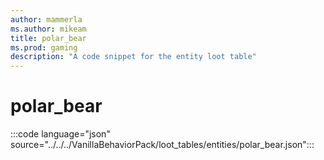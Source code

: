 ```yaml
---
author: mammerla
ms.author: mikeam
title: polar_bear
ms.prod: gaming
description: "A code snippet for the entity loot table"
---
```


# polar_bear

:::code language="json" source="../../../VanillaBehaviorPack/loot_tables/entities/polar_bear.json":::
